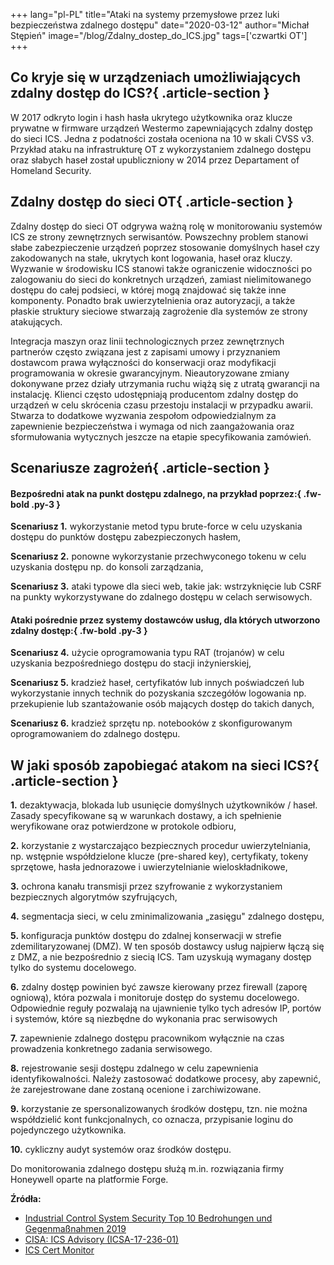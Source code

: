 +++
lang="pl-PL"
title="Ataki na systemy przemysłowe przez luki bezpieczeństwa zdalnego dostępu"
date="2020-03-12"
author="Michał Stępień"
image="/blog/Zdalny_dostep_do_ICS.jpg"
tags=['czwartki OT']
+++

## Co kryje się w urządzeniach umożliwiających zdalny dostęp do ICS?{ .article-section }

W 2017 odkryto login i hash hasła ukrytego użytkownika oraz klucze
prywatne w firmware urządzeń Westermo zapewniających zdalny dostęp do
sieci ICS. Jedna z podatności została oceniona na 10 w skali CVSS v3.
Przykład ataku na infrastrukturę OT z wykorzystaniem zdalnego dostępu
oraz słabych haseł został upubliczniony w 2014 przez Departament of
Homeland Security.


## Zdalny dostęp do sieci OT{ .article-section }

Zdalny dostęp do sieci OT odgrywa ważną rolę w monitorowaniu systemów
ICS ze strony zewnętrznych serwisantów. Powszechny problem stanowi słabe
zabezpieczenie urządzeń poprzez stosowanie domyślnych haseł czy
zakodowanych na stałe, ukrytych kont logowania, haseł oraz kluczy.
Wyzwanie w środowisku ICS stanowi także ograniczenie widoczności po
zalogowaniu do sieci do konkretnych urządzeń, zamiast nielimitowanego
dostępu do całej podsieci, w której mogą znajdować się także inne
komponenty. Ponadto brak uwierzytelnienia oraz autoryzacji, a także płaskie
struktury sieciowe stwarzają zagrożenie dla systemów ze strony
atakujących.

Integracja maszyn oraz linii technologicznych przez zewnętrznych
partnerów często związana jest z zapisami umowy i przyznaniem dostawcom
prawa wyłączności do konserwacji oraz modyfikacji programowania w
okresie gwarancyjnym. Nieautoryzowane zmiany dokonywane przez działy
utrzymania ruchu wiążą się z utratą gwarancji na instalację. Klienci
często udostępniają producentom zdalny dostęp do urządzeń w celu
skrócenia czasu przestoju instalacji w przypadku awarii. Stwarza to
dodatkowe wyzwania zespołom odpowiedzialnym za zapewnienie
bezpieczeństwa i wymaga od nich zaangażowania oraz sformułowania
wytycznych jeszcze na etapie specyfikowania zamówień.

## Scenariusze zagrożeń{ .article-section }

#### Bezpośredni atak na punkt dostępu zdalnego, na przykład poprzez:{ .fw-bold .py-3 }

**Scenariusz 1.** wykorzystanie metod typu brute-force w celu uzyskania dostępu do punktów dostępu zabezpieczonych hasłem,

**Scenariusz 2.** ponowne wykorzystanie przechwyconego tokenu w celu uzyskania dostępu np. do konsoli zarządzania,

**Scenariusz 3.** ataki typowe dla sieci web, takie jak: wstrzyknięcie lub CSRF na punkty wykorzystywane do zdalnego dostępu w celach serwisowych.

#### Ataki pośrednie przez systemy dostawców usług, dla których utworzono zdalny dostęp:{ .fw-bold .py-3 }

**Scenariusz 4.**
użycie oprogramowania typu RAT (trojanów) w celu uzyskania
bezpośredniego dostępu do stacji inżynierskiej,

**Scenariusz 5.**
kradzież haseł, certyfikatów lub innych poświadczeń lub wykorzystanie
innych technik do pozyskania szczegółów logowania np. przekupienie lub
szantażowanie osób mających dostęp do takich danych,

**Scenariusz 6.**
kradzież sprzętu np. notebooków z skonfigurowanym oprogramowaniem do
zdalnego dostępu.

## W jaki sposób zapobiegać atakom na sieci ICS?{ .article-section }

**1.** dezaktywacja, blokada lub usunięcie domyślnych użytkowników / haseł. Zasady specyfikowane są w warunkach dostawy, a ich spełnienie weryfikowane oraz potwierdzone w protokole odbioru,

**2.** korzystanie z wystarczająco bezpiecznych procedur uwierzytelniania, np. wstępnie współdzielone klucze (pre-shared key), certyfikaty, tokeny sprzętowe, hasła jednorazowe i uwierzytelnianie wieloskładnikowe,

**3.** ochrona kanału transmisji przez szyfrowanie z wykorzystaniem bezpiecznych algorytmów szyfrujących,

**4.** segmentacja sieci, w celu zminimalizowania „zasięgu" zdalnego dostępu,

**5.** konfiguracja punktów dostępu do zdalnej konserwacji w strefie zdemilitaryzowanej (DMZ). W ten sposób dostawcy usług najpierw łączą się z DMZ, a nie bezpośrednio z siecią ICS. Tam uzyskują wymagany dostęp tylko do systemu docelowego.

**6.** zdalny dostęp powinien być zawsze kierowany przez firewall (zaporę ogniową), która pozwala i monitoruje dostęp do systemu docelowego. Odpowiednie reguły pozwalają na ujawnienie tylko tych adresów IP, portów i systemów, które są niezbędne do wykonania prac serwisowych

**7.** zapewnienie zdalnego dostępu pracownikom wyłącznie na czas prowadzenia konkretnego zadania serwisowego.

**8.** rejestrowanie sesji dostępu zdalnego w celu zapewnienia identyfikowalności. Należy zastosować dodatkowe procesy, aby zapewnić, że zarejestrowane dane zostaną ocenione i zarchiwizowane.

**9.** korzystanie ze spersonalizowanych środków dostępu, tzn. nie można współdzielić kont funkcjonalnych, co oznacza, przypisanie loginu do pojedynczego użytkownika.

**10.** cykliczny audyt systemów oraz środków dostępu.

Do monitorowania zdalnego dostępu służą m.in. rozwiązania firmy Honeywell oparte na platformie Forge.

**Źródła:**

- [Industrial Control System Security Top 10 Bedrohungen und Gegenmaßnahmen 2019](https://www.allianz-fuer-cybersicherheit.de/ACS/DE/_/downloads/BSI-CS/BSI-CS_005.pdf?__blob=publicationFile&v=12)
- [CISA: ICS Advisory (ICSA-17-236-01)](https://www.us-cert.gov/ics/advisories/ICSA-17-236-01)
- [ICS Cert Monitor](https://www.us-cert.gov/sites/default/files/Monitors/ICS-CERT_Monitor_Jan-April2014.pdf)